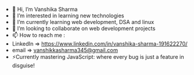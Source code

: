 - 👋 Hi, I’m Vanshika Sharma
- 👀 I’m interested in learning new technologies
- 🌱 I’m currently learning web development, DSA and linux
- 💞️ I’m looking to collaborate on web development projects
- 📫 How to reach me :
- LinkedIn => https://www.linkedin.com/in/vanshika-sharma-191622270/
- email => vanshikkasharma345@gmail.com
- ⚡Currently mastering JavaScript: where every bug is just a feature in disguise!

<!---
VanshikaSharm4/VanshikaSharm4 is a ✨ special ✨ repository because its `README.md` (this file) appears on your GitHub profile.
You can click the Preview link to take a look at your changes.
--->
